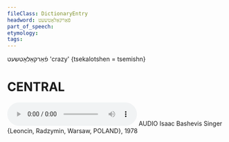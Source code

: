 ```yaml
---
fileClass: DictionaryEntry
headword: פֿאַרקאַלאָטשעט
part_of_speech: 
etymology: 
tags: 
---
```

פֿאַרקאַלאָטשעט
'crazy' {tsekalotshen = tsemishn}

CENTRAL
========

<audio controls src="https://ia801503.us.archive.org/5/items/BashevisLexicon/Farkalotshet-IsaacBashevisSinger1978.mp3"></audio>
AUDIO Isaac Bashevis Singer {Leoncin, Radzymin, Warsaw, POLAND}, 1978
